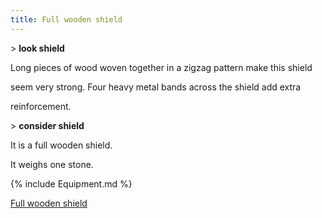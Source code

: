 ```yaml
---
title: Full wooden shield
---
```


\> **look shield**

Long pieces of wood woven together in a zigzag pattern make this shield

seem very strong. Four heavy metal bands across the shield add extra

reinforcement.

\> **consider shield**

It is a full wooden shield.

It weighs one stone.

{% include Equipment.md %}

[Full wooden shield](Category:_Shields "wikilink")